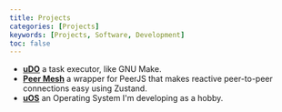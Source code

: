 ```yaml
---
title: Projects
categories: [Projects]
keywords: [Projects, Software, Development]
toc: false
---
```


* [**uDO**](https://dev.galileocap.me/udo/) a task executor, like GNU Make.
* [**Peer Mesh**](https://dev.galileocap.me/peermesh/) a wrapper for PeerJS that makes reactive peer-to-peer connections easy using Zustand.
* [**uOS**](https://github.com/GalileoCap/uOS) an Operating System I'm developing as a hobby.
